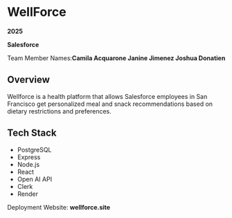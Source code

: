 

# WellForce

**2025**

**Salesforce**

Team Member Names:**Camila Acquarone Janine Jimenez Joshua Donatien**

## Overview

Wellforce is a health platform that allows Salesforce employees in San Francisco get personalized meal and snack recommendations based on dietary restrictions and preferences. 


## Tech Stack 
 - PostgreSQL
 - Express
 - Node.js
 - React
 - Open AI API
 - Clerk
 - Render 



Deployment Website: **wellforce.site**


